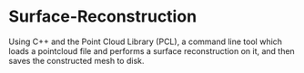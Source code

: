 # Surface-Reconstruction
Using C++ and the Point Cloud Library (PCL), a command line tool which loads a pointcloud file and performs a surface reconstruction on it, and then saves the constructed mesh to disk.
